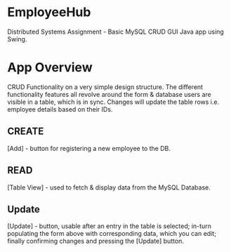 # EmployeeHub
Distributed Systems Assignment - Basic MySQL CRUD GUI Java app using Swing.  

# App Overview
CRUD Functionality on a very simple design structure. The different functionality features all revolve around the form & database users are visible in a table, which is in sync. Changes will update the table rows i.e. employee details based on their IDs.  

## CREATE
[Add] - button for registering a new employee to the DB.

## READ
[Table View] - used to fetch & display data from the MySQL Database.

## Update
[Update] - button, usable after an entry in the table is selected; in-turn populating the form above with corresponding data, which you can edit; finally confirming changes and pressing the [Update] button. 
